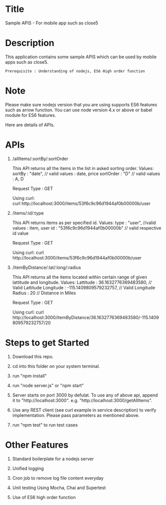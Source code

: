 Title
========================================================================================
Sample APIS - For mobile app such as close5

Description
========================================================================================
This application contains some sample APIS which can be used by mobile apps such as close5.

	Prerequisite : Understanding of nodejs, ES6 High order function
	
Note
========================================================================================
Please make sure nodejs version that you are using supports ES6 features such as arrow function. 
You can use node version 4.x or above or babel module for ES6 features.


Here are details of APIs.

APIs
========================================================================================
1) /allItems/:sortBy/:sortOrder

	This API returns all the items in the list in asked sorting order.
	Values:
			sortBy : "date", // valid values : date, price 
			sortOrder : "D" // valid values : A, D  
	
	Request Type : GET
	
	Using curl:		
	curl http://localhost:3000/items/53f6c9c96d1944af0b00000b/user
	

2) /items/:id/:type

	This API returns items as per specified id.
	Values:
			type : "user", //valid values : item, user
			id : "53f6c9c96d1944af0b00000b" // valid respective id value 

	Request Type : GET
	
	Using curl:	
	curl http://localhost:3000/items/53f6c9c96d1944af0b00000b/user

3) /itemByDistance/:lat/:long/:radius
	
	This API returns all the items located within certain range of given lattitude and longitude.
	Values:
			Lattitude : 36.1632776369483580, // Valid Lattitude
			Longitude : -115.1409809579232757, // Valid Longitude
			Radius : 20 // Distance in Miles
			
	Request Type : GET
	
	Using curl:
	curl http://localhost:3000/itemByDistance/36.1632776369483580/-115.1409809579232757/20
	
	
Steps to get Started 
========================================================================================
1) Download this repo.

2) cd into this folder on your system terminal.

3) run "npm install"

4) run "node server.js" or "npm start"

5) Server starts on port 3000 by defulat. To use any of above api, append it to "http://localhost:3000".  e.g. "http://localhost:3000/getAllItems".
 
6) Use any REST client (see curl example in service description) to verify implementation. Please pass parameters as mentioned above.

7) run "npm test" to run test cases




Other Features
========================================================================================

1) Standard boilerplate for a nodejs server

2) Unified logging 

3) Cron job to remove log file content everyday

4) Unit testing Using Mocha, Chai and Supertest

5) Use of ES6 high order function

